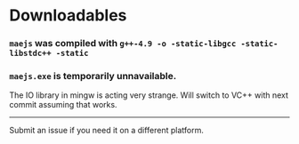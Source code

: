 # Downloadables
### `maejs` was compiled with `g++-4.9 -o -static-libgcc -static-libstdc++ -static`
### `maejs.exe` is temporarily unnavailable.
The IO library in mingw is acting very strange.  Will switch to VC++ with next commit assuming that works.
<hr>
Submit an issue if you need it on a different platform.

